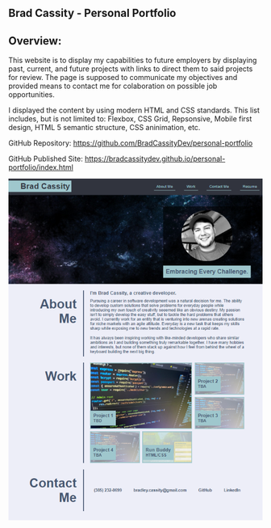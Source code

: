 ## Brad Cassity - Personal Portfolio

## Overview:
This website is to display my capabilities to future employers by displaying past, current, and future projects with links to direct them to said projects for review. The page is supposed to communicate my objectives and provided means to contact me for colaboration on possible job opportunities. 

I displayed the content by using modern HTML and CSS standards. This list includes, but is not limited to: Flexbox, CSS Grid, Repsonsive, Mobile first design, HTML 5 semantic structure, CSS aninimation, etc.

GitHub Repository: https://github.com/BradCassityDev/personal-portfolio

GitHub Published Site: https://bradcassitydev.github.io/personal-portfolio/index.html

![Working Project Screenshot](/site.PNG)